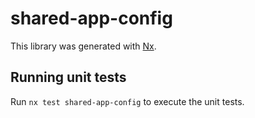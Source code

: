 # shared-app-config

This library was generated with [Nx](https://nx.dev).

## Running unit tests

Run `nx test shared-app-config` to execute the unit tests.
